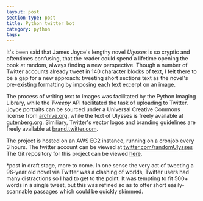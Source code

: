 ```yaml
---
layout: post
section-type: post
title: Python twitter bot
category: python 
tags: 
---
```

It's been said that James Joyce's lengthy novel *Ulysses* is so cryptic and oftentimes confusing, that the reader could spend a lifetime opening the book at random, always finding a new perspective. Though a number of Twitter accounts already tweet in 140 character blocks of text, I felt there to be a gap for a new approach: tweeting short sections text as the novel's pre-existing formatting by imposing each text excerpt on an image.	

The process of writing text to images was facilitated by the Python Imaging Library, while the *Tweepy* API facilitated the task of uploading to Twitter.
Joyce portraits can be sourced under a Universal Creative Commons license from [archive.org](https://archive.org/details/JamesJoyceVariousPhotos), while the text of Ulysses is freely available at [gutenberg.org](http://www.gutenberg.org/ebooks/4300). Similiary, Twitter's vector logos and branding guidelines are freely available at [brand.twitter.com](https://brand.twitter.com/).

The project is hosted on an AWS EC2 instance, running on a cronjob every 3 hours.
The twitter account can be viewed at [twitter.com/randomUlysses](https://twitter.com/randomUlysses)
The Git repository for this project can be viewed [here](https://github.com/oisinBates/JamesJoyceUlyssesTwitterBot).

*post in draft stage, more to come.
In one sense the very act of tweeting a 96-year old novel via Twitter was a clashing of worlds, Twitter users had many distractions so I had to get to the point. It was tempting to fit 500+ words in a single tweet, but this was refined so as to offer short easily-scannable passages which could be quickly skimmed.
